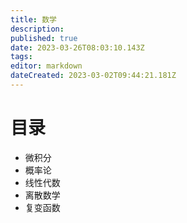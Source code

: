 ```yaml
---
title: 数学
description: 
published: true
date: 2023-03-26T08:03:10.143Z
tags: 
editor: markdown
dateCreated: 2023-03-02T09:44:21.181Z
---
```


# 目录

- 微积分
- 概率论
- 线性代数
- 离散数学
- 复变函数